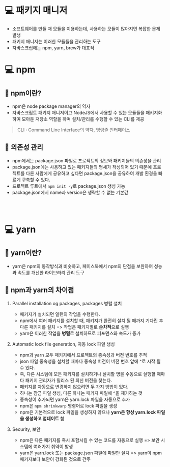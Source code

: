 # 💻 패키지 매니저

* 소프트웨어를 만들 때 모듈을 이용하는데, 사용하는 모듈이 많아지면 복잡한 문제 발생
* 패키지 매니저는 이러한 모듈들을 관리하는 도구
* 자바스크립에는 npm, yarn, brew가 대표적

# 💻 npm

## 📖 npm이란?

* npm은 node package manager의 약자
* 자바스크립트 패키지 매니저이고 NodeJS에서 사용할 수 있는 모듈들을 패키지화하여 모아둔 저장소 역할을 하며 설치/관리를 수행할 수 있는 CLI를 제공
> CLI : Command Line Interface의 약자, 명령줄 인터페이스

## 📖 의존성 관리

* npm에서는 package.json 파일로 프로젝트의 정보와 패키지들의 의존성을 관리
* package.json에는 사용하고 있는 패키지들의 명세가 작성되어 있기 때문에 프로젝트를 다른 사람에게 공유하고 싶다면 package.json을 공유하여 개발 환경을 빠르게 구축할 수 있다.
* 프로젝트 루트에서 `npm init -y`로 package.json 생성 가능
* package.json에서 name과 version은 생략할 수 없는 기본값

<br><br>

# 💻 yarn

## 📖 yarn이란?

* yarn은 npm의 동작방식과 비슷하고, 페이스북에서 npm의 단점을 보완하여 성능과 속도를 개선한 라이브러리 관리 도구

## 📖 npm과 yarn의 차이점

1. Parallel installation og packages, packages 병렬 설치  
    * 패키지가 설치되면 일련의 작업을 수행한다.
    * npm에서 여러 패키지를 설치할 때, 패키지가 완전히 설치 될 때까지 기다린 후 다른 패키지를 설치 => 작업은 패키지별로 <b>순차적</b>으로 실행
    * yarn은 이러한 작업을 <b>병렬</b>로 설치하므로 퍼포먼스와 속도가 증가

2. Automatic lock file generation, 자동 lock 파일 생성
    * npm과 yarn 모두 패키지에서 프로젝트의 종속성과 버전 번호를 추적
    * json 파일 종속성을 설치할 때마다 종속성 버전이 버전 번호 앞에 ^로 시작 될 수 있다.
    * 즉, 다른 시스템에 모든 패키지를 설치하거나 설치할 명을 수동으로 실행할 때마다 패키지 관리자가 릴리스 된 최신 버전을 찾는다. 
    * 패키지를 자동으로 변경하지 않으려면 두 가지 방법이 있다.
    * 하나는 잠금 파일 생성, 다른 하나는 패키지 파일에 ^을 제거하는 것
    * 종속성이 추가되면 yarn은 yarn.lock 파일을 자동으로 추가
    * npm은 `npm shrinkwarp` 명령어로 lock 파일을 생성
    * npm은 기본적으로 lock 파일을 생성하지 않으나 <b>yarn은 항상 yarn.lock 파일을 생성하고 업데이트</b> 함

3. Security, 보안
    * npm은 다른 패키지를 즉시 포함시킬 수 있는 코드를 자동으로 실행 => 보안 시스템에 여러가지 취약이 발생
    * yarn은 yarn.lock 또는 package.json 파일에 파일만 설치 => yarn이 npm 패키지보다 보안이 강화된 것으로 간주